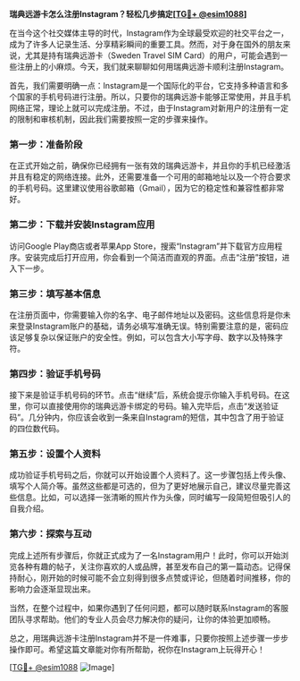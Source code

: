 **瑞典远游卡怎么注册Instagram？轻松几步搞定[[TG💪+ @esim1088](https://t.me/s/esim1088)]**

在当今这个社交媒体主导的时代，Instagram作为全球最受欢迎的社交平台之一，成为了许多人记录生活、分享精彩瞬间的重要工具。然而，对于身在国外的朋友来说，尤其是持有瑞典远游卡（Sweden Travel SIM Card）的用户，可能会遇到一些注册上的小麻烦。今天，我们就来聊聊如何用瑞典远游卡顺利注册Instagram。

首先，我们需要明确一点：Instagram是一个国际化的平台，它支持多种语言和多个国家的手机号码进行注册。所以，只要你的瑞典远游卡能够正常使用，并且手机网络正常，理论上就可以完成注册。不过，由于Instagram对新用户的注册有一定的限制和审核机制，因此我们需要按照一定的步骤来操作。

### 第一步：准备阶段

在正式开始之前，确保你已经拥有一张有效的瑞典远游卡，并且你的手机已经激活并且有稳定的网络连接。此外，还需要准备一个可用的邮箱地址以及一个符合要求的手机号码。这里建议使用谷歌邮箱（Gmail），因为它的稳定性和兼容性都非常好。

### 第二步：下载并安装Instagram应用

访问Google Play商店或者苹果App Store，搜索“Instagram”并下载官方应用程序。安装完成后打开应用，你会看到一个简洁而直观的界面。点击“注册”按钮，进入下一步。

### 第三步：填写基本信息

在注册页面中，你需要输入你的名字、电子邮件地址以及密码。这些信息将是你未来登录Instagram账户的基础，请务必填写准确无误。特别需要注意的是，密码应该足够复杂以保证账户的安全性。例如，可以包含大小写字母、数字以及特殊字符。

### 第四步：验证手机号码

接下来是验证手机号码的环节。点击“继续”后，系统会提示你输入手机号码。在这里，你可以直接使用你的瑞典远游卡绑定的号码。输入完毕后，点击“发送验证码”。几分钟内，你应该会收到一条来自Instagram的短信，其中包含了用于验证的四位数代码。

### 第五步：设置个人资料

成功验证手机号码之后，你就可以开始设置个人资料了。这一步骤包括上传头像、填写个人简介等。虽然这些都是可选的，但为了更好地展示自己，建议尽量完善这些信息。比如，可以选择一张清晰的照片作为头像，同时编写一段简短但吸引人的自我介绍。

### 第六步：探索与互动

完成上述所有步骤后，你就正式成为了一名Instagram用户！此时，你可以开始浏览各种有趣的帖子，关注你喜欢的人或品牌，甚至发布自己的第一篇动态。记得保持耐心，刚开始的时候可能不会立刻得到很多点赞或评论，但随着时间推移，你的影响力会逐渐显现出来。

当然，在整个过程中，如果你遇到了任何问题，都可以随时联系Instagram的客服团队寻求帮助。他们的专业人员会尽力解决你的疑问，让你的体验更加顺畅。

总之，用瑞典远游卡注册Instagram并不是一件难事，只要你按照上述步骤一步步操作即可。希望这篇文章能对你有所帮助，祝你在Instagram上玩得开心！

[[TG💪+ @esim1088](https://t.me/s/esim1088) ![Image](https://i.postimg.cc/4NQfJmqS/Snipaste-2025-05-13-00-14-12.png)]